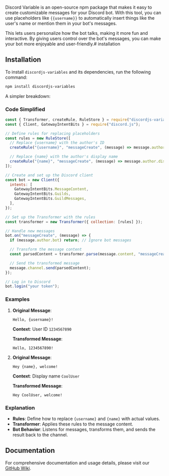 Discord Variable is an open-source npm package that makes it easy to create customizable messages for your Discord bot. With this tool, you can use placeholders like `{{username}}` to automatically insert things like the user's name or mention them in your bot's messages.

This lets users personalize how the bot talks, making it more fun and interactive. By giving users control over the bot's messages, you can make your bot more enjoyable and user-friendly.# installation


## Installation

To install `discordjs-variables` and its dependencies, run the following command:

```bash
npm install discordjs-variables
```

A simpler breakdown:

### Code Simplified

```js
const { Transformer, createRule, RuleStore } = require("discordjs-variables");
const { Client, GatewayIntentBits } = require("discord.js");

// Define rules for replacing placeholders
const rules = new RuleStore([
  // Replace {username} with the author's ID
  createRule("{username}", "messageCreate", (message) => message.author.id),

  // Replace {name} with the author's display name
  createRule("{name}", "messageCreate", (message) => message.author.displayName),
]);

// Create and set up the Discord client
const bot = new Client({
  intents: [
    GatewayIntentBits.MessageContent,
    GatewayIntentBits.Guilds,
    GatewayIntentBits.GuildMessages,
  ],
});

// Set up the Transformer with the rules
const transformer = new Transformer({ collection: [rules] });

// Handle new messages
bot.on("messageCreate", (message) => {
  if (message.author.bot) return; // Ignore bot messages

  // Transform the message content
  const parsedContent = transformer.parse(message.content, "messageCreate", message);

  // Send the transformed message
  message.channel.send(parsedContent);
});

// Log in to Discord
bot.login("your token");
```

### Examples

1. **Original Message**:
   ```
   Hello, {username}!
   ```
   **Context**: User ID `1234567890`

   **Transformed Message**:
   ```
   Hello, 1234567890!
   ```

2. **Original Message**:
   ```
   Hey {name}, welcome!
   ```
   **Context**: Display name `CoolUser`

   **Transformed Message**:
   ```
   Hey CoolUser, welcome!
   ```

### Explanation

- **Rules**: Define how to replace `{username}` and `{name}` with actual values.
- **Transformer**: Applies these rules to the message content.
- **Bot Behavior**: Listens for messages, transforms them, and sends the result back to the channel.


## Documentation

For comprehensive documentation and usage details, please visit our [GitHub Wiki](https://github.com/Itszavier/discord-variables/wiki/).

